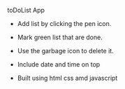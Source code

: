 toDoList App 


-  Add list by clicking the pen icon.

-  Mark green list that are done.

-  Use the garbage icon to delete it.

-  Include date and time on top

-  Built using html css amd javascript
